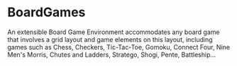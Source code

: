 # BoardGames
An extensible Board Game Environment
accommodates any board game that involves a grid layout and game elements on this layout, including games such as Chess, Checkers, Tic-Tac-Toe, Gomoku, Connect Four, Nine Men's Morris, Chutes and Ladders, Stratego, Shogi, Pente, Battleship…
